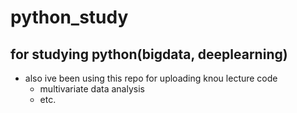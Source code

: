 # python_study
for studying python(bigdata, deeplearning)
----
- also ive been using this repo for uploading knou lecture code
  * multivariate data analysis
  * etc.
